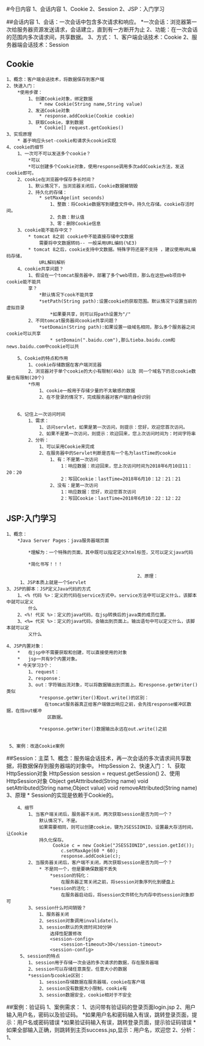 #今日内容
1、会话内容
	1、Cookie
	2、Session
2、JSP：入门学习


##会话内容
	1、会话：一次会话中包含多次请求和响应。
		*一次会话：浏览器第一次给服务器资源发送请求，会话建立，直到有一方断开为止
	2、功能：在一次会话的范围内多次请求间，共享数据。
	3、方式：
		1、客户端会话技术：Cookie
		2、服务器端会话技术：Session
		
## Cookie
	1、概念：客户端会话技术，将数据保存到客户端
	2、快速入门：
		*使用步骤：
			1、创建Cookie对象，绑定数据
				* new Cookie(String name,String value)
			2、发送Cookie对象
				* response.addCookie(Cookie cookie)
			3、获取Cookie，拿到数据
				* Cookie[] request.getCookies()
	3、实现原理
		* 基于响应头set-cookie和请求头cookie实现
	4、cookie的细节
		1、一次可不可以发送多个cookie？
			*可以
			*可以创建多个Cookie对象，使用response调用多次addCookie方法，发送cookie即可。
		2、cookie在浏览器中保存多长时间？
			1、默认情况下，当浏览器关闭后，Cookie数据被销毁
			2、持久化的存储：
				* setMaxAge(int seconds)
					1、整数：将Cookie数据写到硬盘文件中。持久化存储。cookie存活时间。
					2、负数：默认值
					3、零：删除Cookie信息
		3、cookie能不能存中文？
			* tomcat 8之前 cookie中不能直接存储中文数据
				需要将中文数据转码-- 一般采用URL编码(%E3)
			* tomcat 8之后，cookie支持中文数据。特殊字符还是不支持 ，建议使用URL编码存储，
				URL解码解析
		4、cookie共享问题？
			1、假设在一个tomcat服务器中，部署了多个web项目，那么在这些web项目中cookie能不能共
			享？
				*默认情况下cook不能共享
				*setPath(String path):设置cookie的获取范围。默认情况下设置当前的虚拟目录
					*如果要共享，则可以将path设置为"/"
			2、不同tomcat服务器间cookie共享问题？
				*setDomain(String path):如果设置一级域名相同，那么多个服务器之间cookie可以共享
					* setDomain(".baidu.com"),那么tieba.baidu.com和news.baidu.com中cookie可以共
					
		5、Cookie的特点和作用
			1、cookie存储数据在客户端浏览器
			2、浏览器对于单个cookie的大小有限制(4kb) 以及 同一个域名下的总cookie数量也有限制(20个)
			*作用
				1、cookie一般用于存储少量的不太敏感的数据
				2、在不登录的情况下，完成服务器对客户端的身份识别
					
				
		6、记住上一次访问时间
			1、需求：
				1、访问servlet，如果是第一次访问，则提示：您好，欢迎您首次访问。
				2、如果不是第一次访问，则提示：欢迎回来，您上次访问时间为：时间字符串
			2、分析：
				1、可以采用Cookie来完成
				2、在服务器中的Servlet判断是否有一个名为lastTime的cookie
					1、有：不是第一次访问
						1：响应数据：欢迎回来，您上次访问时间为2018年6月10日11：20：20
						2：写回Cookie：lastTime=2018年6月10：12：21：21
					2、没有：是第一次访问
						1：响应数据：您好，欢迎您首次访问
						2：写回Cookie：lastTime=2018年6月10：22：12：22
									
## JSP:入门学习
 	1、概念：
 		*Java Server Pages：java服务器端页面
 		   	
 		   	*理解为：一个特殊的页面，其中既可以指定定义html标签，又可以定义java代码
 		   	
 		   	*简化书写！！！
 		   	
 		   											2、原理：
 		 1、JSP本质上就是一个Servlet
 	3、JSP的脚本：JSP定义Java代码的方式
 		1、<% 代码 %>：定义的代码在service方式中。service方法中可以定义什么，该脚本中就可以定义
 			什么
 		2、<%! 代买 %>：定义的java代码，在jsp转换后的java类的成员位置。
 		3、<%= 代买 %>：定义的java代码，会输出到页面上。输出语句中可以定义什么，该脚本就可以定
 			义什么
 			
 	4、JSP内置对象：
 		*	在jsp中不需要获取和创建，可以直接使用的对象
 		*	jsp一共有9个内置对象。
 		* 今天学习3个：
 			1、request：
 			2、response：
 			3、out：字符输出流对象，可以将数据输出到页面上。和response.getWriter()类似
 				*response.getWriter()和out.write()的区别：
 				  在tomcat服务器真正给客户端做出响应之前，会先找response缓冲区数据，在找out缓冲
 				   区数据。
 				
 				*response.getWriter()数据输出永远在out.write()之前
 				
 			
	 5、案例：改造Cookie案例
##Session：主菜
	1、概念：服务端会话技术，再一次会话的多次请求间共享数据，将数据保存到服务器端的对象中。
			HttpSession
	2、快速入门：
		1、获取HttpSession对象
			HttpSession session = request.getSession()
		2、使用HttpSession对象
			 Object getAtttributed(String name)
			 void setAttributed(String name,Object value)
			 void removeAttributed(String name)
		3、原理
			* Session的实现是依赖于Cookie的。
				 
		4、细节
			1、当客户端关闭后，服务器不关闭，两次获取session是否为同一个？
				默认情况下。不是。
				如果需要相同，则可以创建cookie，键为JSESSIONID，设置最大存活时间，让Cookie
				持久化保存。
					 Cookie c = new Cookie("JSESSIONID",session.getId());
				        c.setMaxAge(60 * 60);
				        response.addCookie(c);
		  	2、当服务器关闭后，客户端不关闭，两次获取session是否为同一个？
		  		* 不是同一个，但是要确保数据不丢失
		  			*session的钝化：
		  				在服务器正常关闭之前，将session对象序列化到硬盘上
		  			*session的活化：
		  				在服务器启动后，将session文件转化为内存中的session对象即可
		  	3、session什么时间销毁？
		  		1、服务器关闭
		  		2、session对象调用invalidate()。
		  		3、session默认的失效时间30分钟
		  			选择性配置修改
		  			<session-config>
		  				<session-timeout>30</session-timeout>
		  			<session-config>
		 5、session的特点
		 	1、session用于存储一次会话的多次请求的数据，存在服务器端
		 	2、session可以存储任意类型，任意大小的数据
			*session与cookie区别：
				1、session存储数据在服务器端，cookie在客户端
				2、session没有数据大小限制，cookie有
				3、session数据安全，cookie相对于不安全
					 				
##案例：验证码
	1、案例需求：
		1、访问带有验证码的登录页面login.jsp
		2、用户输入用户名，密码以及验证码。
			*如果用户名和密码输入有误，跳转登录页面，提示：用户名或密码错误
			*如果验证码输入有误，跳转登录页面，提示验证码错误
			*如果全部输入正确，则跳转到主页success.jsp,显示：用户名，欢迎您	2、分析：
		1、		  		